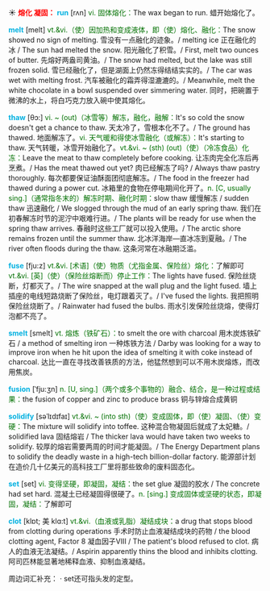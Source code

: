 ☀ <font color="red">**熔化 凝固：**</font>
<font color="sky blue">**run**</font> [rʌn] 
<font color="rgb(227, 108, 9)">vi. 固体熔化：</font>The wax began to run. 蜡开始熔化了。
           
<font color="sky blue">**melt**</font> [melt]
<font color="rgb(227, 108, 9)">vt.&vi.（使）因加热和变成液体，即（使）熔化、融化：</font>The snow showed no sign of melting. 雪没有一点融化的迹象。/ melting ice 正在融化的冰 / The sun had melted the snow. 阳光融化了积雪。/ First, melt two ounces of butter. 先熔好两盎司黄油。/ The snow had melted, but the lake was still frozen solid. 雪已经融化了，但是湖面上仍然冻得结结实实的。/ The car was wet with melting frost. 汽车被融化的霜弄得湿漉漉的。/ Meanwhile, melt the white chocolate in a bowl suspended over simmering water. 同时，把碗置于微沸的水上，将白巧克力放入碗中使其熔化。
                      
<font color="sky blue">**thaw**</font> [θɔ:]
<font color="rgb(227, 108, 9)">vi. ~ (out)（冰雪等）解冻，融化，融解：</font>It's so cold the snow doesn't get a chance to thaw. 天太冷了，雪根本化不了。/ The ground has thawed. 地面解冻了。<font color="rgb(227, 108, 9)">vi. 天气暖和得使冰雪融化（或解冻）：</font>It's starting to thaw. 天气转暖，冰雪开始融化了。<font color="rgb(227, 108, 9)">vt.&vi. ~ (sth) (out)（使）（冷冻食品）化冻：</font>Leave the meat to thaw completely before cooking. 让冻肉完全化冻后再烹煮。/ Has the meat thawed out yet? 肉已经解冻了吗? / Always thaw pastry thoroughly. 每次都要保证油酥面团彻底解冻。/ The food in the freezer had thawed during a power cut. 冰箱里的食物在停电期间化开了。<font color="rgb(227, 108, 9)">n. [C, usually sing.]（通常指冬末的）解冻时期、融化时期：</font>slow thaw 缓慢解冻 / sudden thaw 迅速融化 / We slogged through the mud of an early spring thaw. 我们在初春解冻时节的泥泞中艰难行进。/ The plants will be ready for use when the spring thaw arrives. 春融时这些工厂就可以投入使用。/ The arctic shore remains frozen until the summer thaw. 北冰洋海岸—直冰冻到夏融。/ The river often floods during the thaw. 这条河常在冰融期泛滥。
           
<font color="sky blue">**fuse**</font> [fju:z]
<font color="rgb(227, 108, 9)">vt.&vi. [术语]（使）物质（尤指金属、保险丝）熔化：</font>了解即可 <font color="rgb(227, 108, 9)">vt.&vi. [英]（使）（保险丝熔断而）停止工作：</font>The lights have fused. 保险丝烧断，灯都灭了。/ The wire snapped at the wall plug and the light fused. 墙上插座的电线短路烧断了保险丝，电灯跟着灭了。/ I've fused the lights. 我把照明保险丝烧断了。/ Rainwater had fused the bulbs. 雨水引发保险丝烧熔，使得灯泡都不亮了。

<font color="sky blue">**smelt**</font> [smelt]
<font color="rgb(227, 108, 9)">vt. 熔炼（铁矿石）：</font>to smelt the ore with charcoal 用木炭炼铁矿石 / a method of smelting iron 一种炼铁方法 / Darby was looking for a way to improve iron when he hit upon the idea of smelting it with coke instead of charcoal. 达比一直在寻找改善铁质的方法，他猛然想到可以不用木炭熔炼，而改用焦炭。
           
<font color="sky blue">**fusion**</font> [ˈfju:ʒn]
<font color="rgb(227, 108, 9)">n. [U, sing.]（两个或多个事物的）融合、结合，是一种过程或结果：</font>the fusion of copper and zinc to produce brass 铜与锌熔合成黄铜
           
<font color="sky blue">**solidify**</font> [səˈlɪdɪfaɪ]
<font color="rgb(227, 108, 9)">vt.&vi. ~ (into sth)（使）变成固体，即（使）凝固、（使）变硬：</font>The mixture will solidify into toffee. 这种混合物凝固后就成了太妃糖。/ solidified lava 固结熔岩 / The thicker lava would have taken two weeks to solidify. 较厚的熔岩需要两周的时间才能凝固。/ The Energy Department plans to solidify the deadly waste in a high-tech billion-dollar factory. 能源部计划在造价几十亿美元的高科技工厂里将那些致命的废料固态化。

<font color="sky blue">**set**</font> [set] 
<font color="rgb(227, 108, 9)">vi. 变得坚硬，即凝固，凝结：</font>the set glue 凝固的胶水 / The concrete had set hard. 混凝土已经凝固得很硬了。<font color="rgb(227, 108, 9)">n. [sing.] 变成固体或坚硬的状态，即凝固，凝结：</font>了解即可
           
<font color="sky blue">**clot**</font> [klɒt; 美 klɑ:t]
<font color="rgb(227, 108, 9)">vt.&vi.（血液或乳脂）凝结成块：</font>a drug that stops blood from clotting during operations 手术时防止血液凝结成块的药物 / the blood clotting agent, Factor 8 凝血因子VIII / The patient's blood refused to clot. 病人的血液无法凝结。/ Aspirin apparently thins the blood and inhibits clotting. 阿司匹林能显著地稀释血液、抑制血液凝结。

周边词汇补充：
· set还可指头发的定型。

